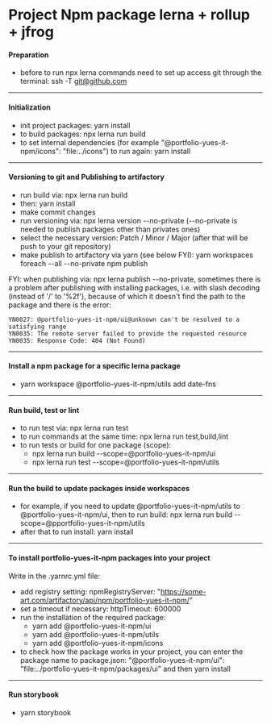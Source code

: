 # Project Npm package lerna + rollup + jfrog

#### Preparation

- before to run npx lerna commands need to set up access git through the terminal: ssh -T git@github.com

---

#### Initialization

- init project packages: yarn install
- to build packages: npx lerna run build
- to set internal dependencies (for example "@portfolio-yues-it-npm/icons": "file:../icons") to run again: yarn install

---

#### Versioning to git and Publishing to artifactory

- run build via: npx lerna run build
- then: yarn install
- make commit changes
- run versioning via: npx lerna version --no-private (--no-private is needed to publish packages other than privates
  ones)
- select the necessary version: Patch / Minor / Major (after that will be push to your git repository)
- make publish to artifactory via yarn (see below FYI): yarn workspaces foreach --all --no-private npm publish

FYI: when publishing via: npx lerna publish --no-private, sometimes there is a problem after publishing with installing
packages, i.e. with slash decoding (instead of '/' to '%2f'), because of which it doesn't find the path to the package
and there is the error:

```
YN0027: @portfolio-yues-it-npm/ui@unknown can't be resolved to a satisfying range
YN0035: The remote server failed to provide the requested resource
YN0035: Response Code: 404 (Not Found)

```

---

#### Install a npm package for a specific lerna package

- yarn workspace @portfolio-yues-it-npm/utils add date-fns

---

#### Run build, test or lint

- to run test via: npx lerna run test
- to run commands at the same time: npx lerna run test,build,lint
- to run tests or build for one package (scope):
  - npx lerna run build --scope=@portfolio-yues-it-npm/ui
  - npx lerna run test --scope=@portfolio-yues-it-npm/utils

---

#### Run the build to update packages inside workspaces

- for example, if you need to update @portfolio-yues-it-npm/utils to @portfolio-yues-it-npm/ui, then to run build: npx
  lerna run build --scope=@pportfolio-yues-it-npm/utils
- after that to run install: yarn install

---

#### To install portfolio-yues-it-npm packages into your project

Write in the .yarnrc.yml file:

- add registry setting: npmRegistryServer: "https://some-art.com/artifactory/api/npm/portfolio-yues-it-npm/"
- set a timeout if necessary: httpTimeout: 600000
- run the installation of the required package:
  - yarn add @portfolio-yues-it-npm/ui
  - yarn add @portfolio-yues-it-npm/utils
  - yarn add @portfolio-yues-it-npm/icons
- to check how the package works in your project, you can enter the package name to package.json:
  "@portfolio-yues-it-npm/ui": "file:../portfolio-yues-it-npm/packages/ui" and then yarn install

---

#### Run storybook

- yarn storybook
